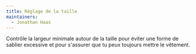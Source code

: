 ```yaml
---
title: Réglage de la taille
maintainers:
  - Jonathan Haas
---
```


Contrôle la largeur minimale autour de la taille pour éviter une forme de sablier excessive et pour s'assurer que tu peux toujours
mettre le vêtement.

